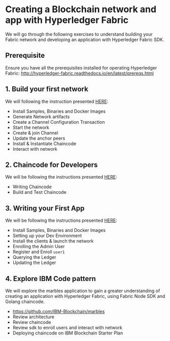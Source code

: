 
# Creating a Blockchain network and app with Hyperledger Fabric

We will go through the following exercises to understand building your Fabric network and developing an application with Hyperledger Fabric SDK.

## Prerequisite

Ensure you have all the prerequisites installed for operating Hyperledger Fabric:
http://hyperledger-fabric.readthedocs.io/en/latest/prereqs.html


## 1. Build your first network

We will following the instruction presented [HERE](./BYFN.md):

* Install Samples, Binaries and Docker Images
* Generate Network artifacts
* Create a Channel Configuration Transaction
* Start the network
* Create & join Channel
* Update the anchor peers
* Install & Instantiate Chaincode
* Interact with network

## 2. Chaincode for Developers
We will be following the instructions presented [HERE](./Chaincode.md):
* Writing Chaincode
* Build and Test Chaincode


## 3. Writing your First App

We will be following the instructions presented [HERE](./FirstApp.md):

* Install Samples, Binaries and Docker Images
* Setting up your Dev Environment
* Install the clients & launch the network
* Enrolling the Admin User
* Register and Enroll `user1`
* Querying the Ledger
* Updating the Ledger


## 4. Explore IBM Code pattern
We will explore the marbles application to gain a greater understanding of creating an application with Hyperledger Fabric, using Fabric Node SDK and Golang chaincode.

* https://github.com/IBM-Blockchain/marbles
* Review architecture
* Review chaincode
* Review sdk to enroll users and interact with network
* Deploying chaincode on IBM Blockchain Starter Plan

